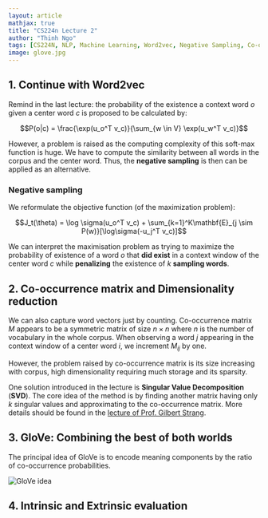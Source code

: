 ```yaml
---
layout: article
mathjax: true
title: "CS224n Lecture 2"
author: "Thinh Ngo"
tags: [CS224N, NLP, Machine Learning, Word2vec, Negative Sampling, Co-occurrence matrix, GloVe, Intrinsic, Extrinsic]
image: glove.jpg
---
```

## 1. Continue with Word2vec

Remind in the last lecture: the probability of the existence a context word $o$ given a center word $c$ is proposed to be calculated by:

$$P(o|c) = \frac{\exp(u_o^T v_c)}{\sum_{w \in V} \exp(u_w^T v_c)}$$

However, a problem is raised as the computing complexity of this soft-max function is huge. We have to compute the similarity between all words in the corpus and the center word. Thus, the **negative sampling** is then can be applied as an alternative.

### Negative sampling

We reformulate the objective function (of the maximization problem):

$$J_t(\theta) = \log \sigma(u_o^T v_c) + \sum_{k=1}^K\mathbf{E}_{j \sim P(w)}[\log\sigma(-u_j^T v_c)]$$

We can interpret the maximisation problem as trying to maximize the probability of existence of a word $o$ that **did exist** in a context window of the center word $c$ while **penalizing** the existence of $k$ **sampling words**.

## 2. Co-occurrence matrix and Dimensionality reduction

We can also capture word vectors just by counting. Co-occurrence matrix $M$ appears to be a symmetric matrix of size $n\times n$ where $n$ is the number of vocabulary in the whole corpus. When observing a word $j$ appearing in the context window of a center word $i$, we increment $M_{ij}$ by one.

However, the problem raised by co-occurrence matrix is its size increasing with corpus, high dimensionality requiring much storage and its sparsity.

One solution introduced in the lecture is **Singular Value Decomposition** (**SVD**). The core idea of the method is by finding another matrix having only $k$ singular values and approximating to the co-occurrence matrix. More details should be found in the [lecture of Prof. Gilbert Strang](https://ocw.mit.edu/courses/mathematics/18-065-matrix-methods-in-data-analysis-signal-processing-and-machine-learning-spring-2018/index.htm).


## 3. GloVe: Combining the best of both worlds

The principal idea of GloVe is to encode meaning components by the ratio of co-occurrence probabilities.

![GloVe idea](https://raw.githubusercontent.com/thinhngo-x/blog/gh-pages/assets/img/GloVe.png)



## 4. Intrinsic and Extrinsic evaluation
